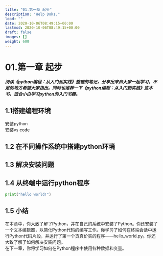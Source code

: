 ```yaml
---
title: "01.第一章 起步"
description: "Help Doks."
lead: ""
date: 2020-10-06T08:49:15+00:00
lastmod: 2020-10-06T08:49:15+00:00
draft: false
images: []
weight: 600
---
```



# 01.第一章 起步

**_阅读《python编程：从入门到实践》整理的笔记，分享出来和大家一起学习，不足的地方希望大家指出。同时也推荐一下《python编程：从入门到实践》这本书，适合小白学习python的入门书籍。_**

## 1.1搭建编程环境

安装python<br />安装vs code

<a name="8f18dd6c"></a>
## 1.2 在不同操作系统中搭建python环境

<a name="568404be"></a>
## 1.3 解决安装问题

<a name="6983b3a6"></a>
## 1.4 从终端中运行python程序

```python
print("hello world!")
```

<a name="2d6347ef"></a>
## 1.5 小结

在本章中，你大致了解了Python，并在自己的系统中安装了Python。你还安装了一个文本编辑器，以简化Python代码的编写工作。你学习了如何在终端会话中运行Python代码片段，并运行了第一个货真价实的程序——hello_world.py。你还大致了解了如何解决安装问题。<br />在下一章，你将学习如何在Python程序中使用各种数据和变量。

<a name="ddedca9e"></a>
#
